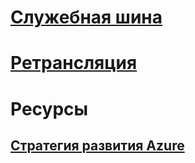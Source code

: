 # [Служебная шина](/azure/service-bus-messaging)
# [Ретрансляция](/azure/service-bus-relay)
# Ресурсы
## [Стратегия развития Azure](https://azure.microsoft.com/roadmap/?category=enterprise-integration)
